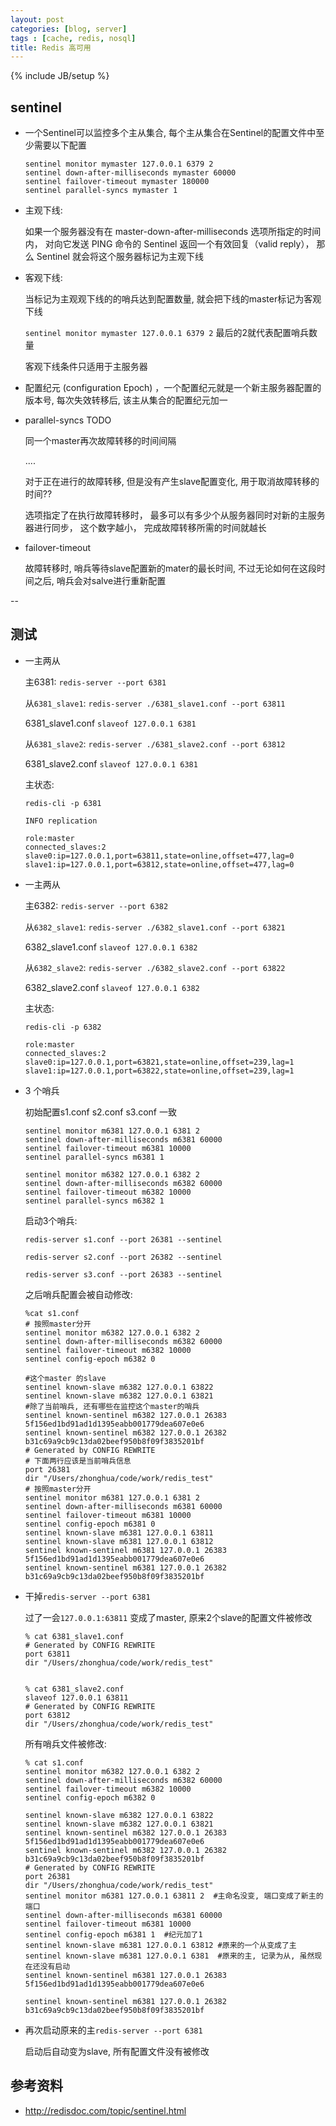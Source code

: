 ```yaml
---
layout: post
categories: [blog, server]
tags : [cache, redis, nosql]
title: Redis 高可用
---
```

{% include JB/setup %}



## sentinel

* 一个Sentinel可以监控多个主从集合, 每个主从集合在Sentinel的配置文件中至少需要以下配置

      sentinel monitor mymaster 127.0.0.1 6379 2
      sentinel down-after-milliseconds mymaster 60000
      sentinel failover-timeout mymaster 180000
      sentinel parallel-syncs mymaster 1

* 主观下线:

  如果一个服务器没有在 master-down-after-milliseconds 选项所指定的时间内， 对向它发送 PING 命令的 Sentinel 返回一个有效回复（valid reply）， 那么 Sentinel 就会将这个服务器标记为主观下线

* 客观下线:

  当标记为主观观下线的的哨兵达到配置数量, 就会把下线的master标记为客观下线

  `sentinel monitor mymaster 127.0.0.1 6379 2` 最后的2就代表配置哨兵数量

  客观下线条件只适用于主服务器

* 配置纪元 (configuration Epoch) ，一个配置纪元就是一个新主服务器配置的版本号, 每次失效转移后, 该主从集合的配置纪元加一

* parallel-syncs  TODO

  同一个master再次故障转移的时间间隔

  ....

  对于正在进行的故障转移, 但是没有产生slave配置变化, 用于取消故障转移的时间??

  选项指定了在执行故障转移时， 最多可以有多少个从服务器同时对新的主服务器进行同步， 这个数字越小， 完成故障转移所需的时间就越长

* failover-timeout

  故障转移时, 哨兵等待slave配置新的mater的最长时间, 不过无论如何在这段时间之后, 哨兵会对salve进行重新配置

--

## 测试

* 一主两从

  主6381: `redis-server --port 6381`

  从`6381_slave1`: `redis-server ./6381_slave1.conf --port 63811`

  6381_slave1.conf `slaveof 127.0.0.1 6381`

  从`6381_slave2`: `redis-server ./6381_slave2.conf --port 63812`

  6381_slave2.conf `slaveof 127.0.0.1 6381`

  主状态:

      redis-cli -p 6381

      INFO replication

      role:master
      connected_slaves:2
      slave0:ip=127.0.0.1,port=63811,state=online,offset=477,lag=0
      slave1:ip=127.0.0.1,port=63812,state=online,offset=477,lag=0


* 一主两从

  主6382: `redis-server --port 6382`

  从`6382_slave1`: `redis-server ./6382_slave1.conf --port 63821`

  6382_slave1.conf `slaveof 127.0.0.1 6382`

  从`6382_slave2`: `redis-server ./6382_slave2.conf --port 63822`

  6382_slave2.conf `slaveof 127.0.0.1 6382`

  主状态:

      redis-cli -p 6382

      role:master
      connected_slaves:2
      slave0:ip=127.0.0.1,port=63821,state=online,offset=239,lag=1
      slave1:ip=127.0.0.1,port=63822,state=online,offset=239,lag=1

* 3 个哨兵

  初始配置s1.conf s2.conf s3.conf 一致

      sentinel monitor m6381 127.0.0.1 6381 2
      sentinel down-after-milliseconds m6381 60000
      sentinel failover-timeout m6381 10000
      sentinel parallel-syncs m6381 1

      sentinel monitor m6382 127.0.0.1 6382 2
      sentinel down-after-milliseconds m6382 60000
      sentinel failover-timeout m6382 10000
      sentinel parallel-syncs m6382 1

  启动3个哨兵:

      redis-server s1.conf --port 26381 --sentinel

      redis-server s2.conf --port 26382 --sentinel

      redis-server s3.conf --port 26383 --sentinel

  之后哨兵配置会被自动修改:


      %cat s1.conf
      # 按照master分开
      sentinel monitor m6382 127.0.0.1 6382 2
      sentinel down-after-milliseconds m6382 60000
      sentinel failover-timeout m6382 10000
      sentinel config-epoch m6382 0

      #这个master 的slave
      sentinel known-slave m6382 127.0.0.1 63822
      sentinel known-slave m6382 127.0.0.1 63821
      #除了当前哨兵, 还有哪些在监控这个master的哨兵
      sentinel known-sentinel m6382 127.0.0.1 26383 5f156ed1bd91ad1d1395eabb001779dea607e0e6
      sentinel known-sentinel m6382 127.0.0.1 26382 b31c69a9cb9c13da02beef950b8f09f3835201bf
      # Generated by CONFIG REWRITE
      # 下面两行应该是当前哨兵信息
      port 26381
      dir "/Users/zhonghua/code/work/redis_test"
      # 按照master分开
      sentinel monitor m6381 127.0.0.1 6381 2
      sentinel down-after-milliseconds m6381 60000
      sentinel failover-timeout m6381 10000
      sentinel config-epoch m6381 0
      sentinel known-slave m6381 127.0.0.1 63811
      sentinel known-slave m6381 127.0.0.1 63812
      sentinel known-sentinel m6381 127.0.0.1 26383 5f156ed1bd91ad1d1395eabb001779dea607e0e6
      sentinel known-sentinel m6381 127.0.0.1 26382 b31c69a9cb9c13da02beef950b8f09f3835201bf



* 干掉`redis-server --port 6381`

  过了一会`127.0.0.1:63811` 变成了master, 原来2个slave的配置文件被修改


      % cat 6381_slave1.conf
      # Generated by CONFIG REWRITE
      port 63811
      dir "/Users/zhonghua/code/work/redis_test"


      % cat 6381_slave2.conf
      slaveof 127.0.0.1 63811
      # Generated by CONFIG REWRITE
      port 63812
      dir "/Users/zhonghua/code/work/redis_test"

  所有哨兵文件被修改:

      % cat s1.conf
      sentinel monitor m6382 127.0.0.1 6382 2
      sentinel down-after-milliseconds m6382 60000
      sentinel failover-timeout m6382 10000
      sentinel config-epoch m6382 0

      sentinel known-slave m6382 127.0.0.1 63822
      sentinel known-slave m6382 127.0.0.1 63821
      sentinel known-sentinel m6382 127.0.0.1 26383 5f156ed1bd91ad1d1395eabb001779dea607e0e6
      sentinel known-sentinel m6382 127.0.0.1 26382 b31c69a9cb9c13da02beef950b8f09f3835201bf
      # Generated by CONFIG REWRITE
      port 26381
      dir "/Users/zhonghua/code/work/redis_test"
      sentinel monitor m6381 127.0.0.1 63811 2  #主命名没变, 端口变成了新主的端口
      sentinel down-after-milliseconds m6381 60000
      sentinel failover-timeout m6381 10000
      sentinel config-epoch m6381 1  #纪元加了1
      sentinel known-slave m6381 127.0.0.1 63812 #原来的一个从变成了主
      sentinel known-slave m6381 127.0.0.1 6381  #原来的主, 记录为从, 虽然现在还没有启动
      sentinel known-sentinel m6381 127.0.0.1 26383 5f156ed1bd91ad1d1395eabb001779dea607e0e6

      sentinel known-sentinel m6381 127.0.0.1 26382 b31c69a9cb9c13da02beef950b8f09f3835201bf


* 再次启动原来的主`redis-server --port 6381`

  启动后自动变为slave, 所有配置文件没有被修改


## 参考资料

* <http://redisdoc.com/topic/sentinel.html>


